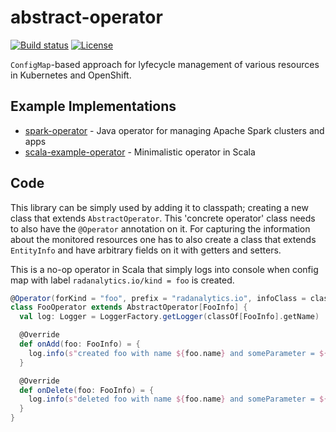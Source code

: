 # abstract-operator

[![Build status](https://travis-ci.org/jvm-operators/abstract-operator.svg?branch=master)](https://travis-ci.org/jvm-operators/abstract-operator)
[![License](https://img.shields.io/badge/license-Apache--2.0-blue.svg)](http://www.apache.org/licenses/LICENSE-2.0)

`ConfigMap`-based approach for lyfecycle management of various resources in Kubernetes and OpenShift.

## Example Implementations
* [spark-operator](https://github.com/jvm-operators/spark-operator) - Java operator for managing Apache Spark clusters and apps
* [scala-example-operator](https://github.com/jvm-operators/scala-example-operator) - Minimalistic operator in Scala

## Code
This library can be simply used by adding it to classpath; creating a new class that extends `AbstractOperator`. This 'concrete operator' class needs to also have the `@Operator` annotation on it. For capturing the information about the monitored resources one has to also create a class that extends `EntityInfo` and have arbitrary fields on it with getters and setters.

This is a no-op operator in Scala that simply logs into console when config map with label `radanalytics.io/kind = foo` is created.

```Scala
@Operator(forKind = "foo", prefix = "radanalytics.io", infoClass = classOf[FooInfo])
class FooOperator extends AbstractOperator[FooInfo] {
  val log: Logger = LoggerFactory.getLogger(classOf[FooInfo].getName)

  @Override
  def onAdd(foo: FooInfo) = {
    log.info(s"created foo with name ${foo.name} and someParameter = ${foo.someParameter}")
  }

  @Override
  def onDelete(foo: FooInfo) = {
    log.info(s"deleted foo with name ${foo.name} and someParameter = ${foo.someParameter}")
  }
}
```
